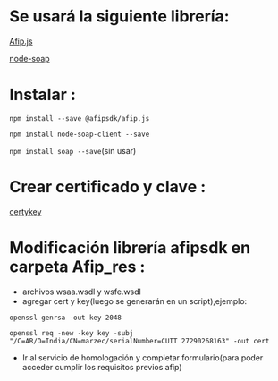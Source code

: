  # Se usará la siguiente librería:
   [Afip.js](https://github.com/nataliaMarzec/afip.js)

   [node-soap](https://www.npmjs.com/package/soap)
   
   
 # Instalar :

  `npm install --save @afipsdk/afip.js`

  `npm install node-soap-client --save`

  `npm install soap --save`(sin usar)


 # Crear certificado y clave : 

 [certykey](http://www.afip.gob.ar/ws/WSASS/html/generarcsr.html)


# Modificación librería afipsdk en carpeta Afip_res :
  - archivos wsaa.wsdl y wsfe.wsdl
  - agregar cert y key(luego se generarán en un script),ejemplo:

   `openssl genrsa -out key 2048`

   `openssl req -new -key key -subj "/C=AR/O=India/CN=marzec/serialNumber=CUIT 27290268163" -out cert`

  - Ir al servicio de homologación y completar formulario(para poder acceder cumplir los requisitos previos afip)

  